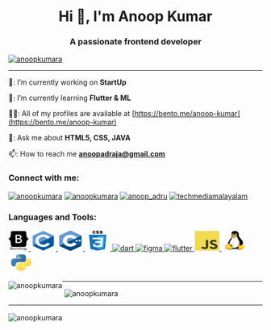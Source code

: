 
<h1 align="center">Hi 👋, I'm Anoop Kumar</h1>
<h3 align="center">A passionate frontend developer</h3>

<p align="left"> <a href="https://github.com/ryo-ma/github-profile-trophy"><img src="https://github-profile-trophy.vercel.app/?username=anoopkumara" alt="anoopkumara" /></a> </p>
<hr>


 🔭: I’m currently working on **StartUp**

 🌱: I’m currently learning **Flutter & ML**

 👨‍💻: All of my profiles are available at [https://bento.me/anoop-kumar](https://bento.me/anoop-kumar)

 💬: Ask me about **HTML5, CSS, JAVA**

 📫: How to reach me **anoopadraja@gmail.com**
 <br>

<h3 align="left">Connect with me:</h3>
<p align="left">
<a href="https://codepen.io/anoopkumara" target="blank"><img align="center" src="https://raw.githubusercontent.com/rahuldkjain/github-profile-readme-generator/master/src/images/icons/Social/codepen.svg" alt="anoopkumara" height="40" width="50" /></a>
<a href="https://linkedin.com/in/anoopkumara" target="blank"><img align="center" src="https://raw.githubusercontent.com/rahuldkjain/github-profile-readme-generator/master/src/images/icons/Social/linked-in-alt.svg" alt="anoopkumara" height="40" width="50" /></a>
<a href="https://instagram.com/anoop_adru" target="blank"><img align="center" src="https://raw.githubusercontent.com/rahuldkjain/github-profile-readme-generator/master/src/images/icons/Social/instagram.svg" alt="anoop_adru" height="40" width="50" /></a>
<a href="https://www.youtube.com/c/techmediamalayalam" target="blank"><img align="center" src="https://raw.githubusercontent.com/rahuldkjain/github-profile-readme-generator/master/src/images/icons/Social/youtube.svg" alt="techmediamalayalam" height="40" width="50" /></a>
</p>

<h3 align="left">Languages and Tools:</h3>
<p align="left"> <a href="https://getbootstrap.com" target="_blank" rel="noreferrer"> <img src="https://raw.githubusercontent.com/devicons/devicon/master/icons/bootstrap/bootstrap-plain-wordmark.svg" alt="bootstrap" width="40" height="40"/> </a> <a href="https://www.cprogramming.com/" target="_blank" rel="noreferrer"> <img src="https://raw.githubusercontent.com/devicons/devicon/master/icons/c/c-original.svg" alt="c" width="50" height="40"/> </a> <a href="https://www.w3schools.com/cpp/" target="_blank" rel="noreferrer"> <img src="https://raw.githubusercontent.com/devicons/devicon/master/icons/cplusplus/cplusplus-original.svg" alt="cplusplus" width="50" height="40"/> </a> <a href="https://www.w3schools.com/css/" target="_blank" rel="noreferrer"> <img src="https://raw.githubusercontent.com/devicons/devicon/master/icons/css3/css3-original-wordmark.svg" alt="css3" width="50" height="40"/> </a> <a href="https://dart.dev" target="_blank" rel="noreferrer"> <img src="https://www.vectorlogo.zone/logos/dartlang/dartlang-icon.svg" alt="dart" width="50" height="40"/> </a> <a href="https://www.figma.com/" target="_blank" rel="noreferrer"> <img src="https://www.vectorlogo.zone/logos/figma/figma-icon.svg" alt="figma" width="50" height="40"/> </a> <a href="https://flutter.dev" target="_blank" rel="noreferrer"> <img src="https://www.vectorlogo.zone/logos/flutterio/flutterio-icon.svg" alt="flutter" width="50" height="40"/> </a> <a href="https://developer.mozilla.org/en-US/docs/Web/JavaScript" target="_blank" rel="noreferrer"> <img src="https://raw.githubusercontent.com/devicons/devicon/master/icons/javascript/javascript-original.svg" alt="javascript" width="50" height="40"/> </a> <a href="https://www.linux.org/" target="_blank" rel="noreferrer"> <img src="https://raw.githubusercontent.com/devicons/devicon/master/icons/linux/linux-original.svg" alt="linux" width="50" height="40"/> </a> <a href="https://www.python.org" target="_blank" rel="noreferrer"> <img src="https://raw.githubusercontent.com/devicons/devicon/master/icons/python/python-original.svg" alt="python" width="50" height="40"/> </a> </p>

<p><img align="left" src="https://github-readme-stats.vercel.app/api/top-langs?username=anoopkumara&show_icons=true&locale=en&layout=compact" alt="anoopkumara" /></p><hr>

<p>&nbsp;<img align="center" src="https://github-readme-stats.vercel.app/api?username=anoopkumara&show_icons=true&locale=en" alt="anoopkumara" /></p><hr>

<p><img align="center" src="https://github-readme-streak-stats.herokuapp.com/?user=anoopkumara&" alt="anoopkumara" /></p>

